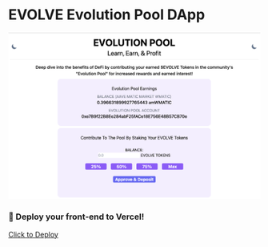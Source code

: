 # EVOLVE Evolution Pool DApp

![Figure 1](./images/EvolutionPoolFrontEnd.png)

### 🚀 Deploy your front-end to Vercel!
[Click to Deploy](https://vercel.com/new?utm_source=create-next-app&utm_medium=default-template&utm_campaign=create-next-app)